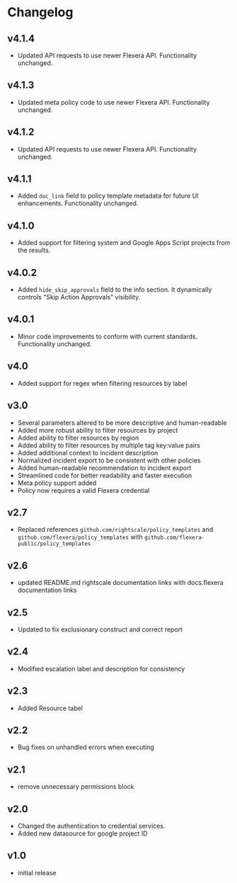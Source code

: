 # Changelog

## v4.1.4

- Updated API requests to use newer Flexera API. Functionality unchanged.

## v4.1.3

- Updated meta policy code to use newer Flexera API. Functionality unchanged.

## v4.1.2

- Updated API requests to use newer Flexera API. Functionality unchanged.

## v4.1.1

- Added `doc_link` field to policy template metadata for future UI enhancements. Functionality unchanged.

## v4.1.0

- Added support for filtering system and Google Apps Script projects from the results.

## v4.0.2

- Added `hide_skip_approvals` field to the info section. It dynamically controls "Skip Action Approvals" visibility.

## v4.0.1

- Minor code improvements to conform with current standards. Functionality unchanged.

## v4.0

- Added support for regex when filtering resources by label

## v3.0

- Several parameters altered to be more descriptive and human-readable
- Added more robust ability to filter resources by project
- Added ability to filter resources by region
- Added ability to filter resources by multiple tag key:value pairs
- Added additional context to incident description
- Normalized incident export to be consistent with other policies
- Added human-readable recommendation to incident export
- Streamlined code for better readability and faster execution
- Meta policy support added
- Policy now requires a valid Flexera credential

## v2.7

- Replaced references `github.com/rightscale/policy_templates` and `github.com/flexera/policy_templates` with `github.com/flexera-public/policy_templates`

## v2.6

- updated README.md rightscale documentation links with docs.flexera documentation links

## v2.5

- Updated to fix exclusionary construct and correct report

## v2.4

- Modified escalation label and description for consistency

## v2.3

- Added Resource tabel

## v2.2

- Bug fixes on unhandled errors when executing

## v2.1

- remove unnecessary permissions block

## v2.0

- Changed the authentication to credential services.
- Added new datasource for google project ID

## v1.0

- initial release

